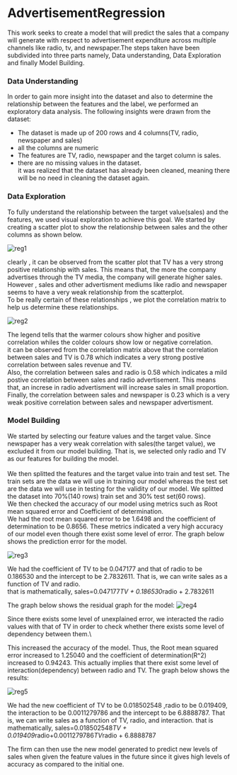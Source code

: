 # AdvertisementRegression
This work seeks to create a model that will predict the sales that a company will generate with respect to advertisement expenditure across multiple channels like radio, tv, and newspaper.The steps taken have been subdivided into three parts namely, Data understanding,  Data Exploration and finally Model Building.

### Data Understanding 
In order to gain more insight into the dataset and also to determine the relationship between the features and the label, we performed an exploratory data analysis.
The following insights were drawn from the dataset:
* The dataset is made up of 200 rows and 4 columns(TV, radio, newspaper and sales)
* all the columns are numeric
* The features are TV, radio, newspaper and the target column is sales.
* there are no missing values in the dataset.\
it was realized that the dataset has already been cleaned, meaning there will be no need in cleaning the dataset again.

### Data Exploration 
To fully understand the relationship between the target value(sales) and the features, we used visual exploration to achieve this goal.
We started by creating a scatter plot to show the relationship between sales and the other columns as shown below.

![reg1](https://user-images.githubusercontent.com/68768460/93653375-2d9a7100-fa08-11ea-84c8-9a9c3bf01ea8.png)

clearly , it can be observed from the scatter plot that TV has a very strong positive relationship with sales. This means that, the more the company advertises through the TV media, the company will generate higher sales.
However , sales and other advertisment mediums like radio and newspaper seems to have a very weak relationship from the scatterplot.\
To be really certain of these relationships , we plot the correlation matrix to help us determine these relationships.

![reg2](https://user-images.githubusercontent.com/68768460/93653879-5ae81e80-fa0a-11ea-934a-83f892a1ba1e.png)

The legend tells that the warmer colours show higher and positive correlation whiles the colder colours show low or negative correlation.   
it can be observed from the correlation matrix above that the correlation between sales and TV is 0.78 which indicates a very strong postive correlation between sales revenue and TV.\
Also, the correlation between sales and radio is 0.58 which indicates a mild postive correlation between sales and radio advertisement. This means that, an increse in radio advertisment will increase sales in small proportion.\
Finally, the correlation between sales and newspaper is 0.23 which is a very weak positive correlation between sales and newspaper advertisment. 

### Model Building
We started by selecting our feature values and the target value. Since newspaper has a very weak correlation with sales(the target value), we excluded it from our model building. That is, we selected only radio and TV as our features for building the model.\
\
We then splitted the features and the target value into train and test set. The train sets are the data we will use in training our model whereas the test set are the data we will use in testing for the validity of our model. We splitted the dataset into 70%(140 rows) train set and 30% test set(60 rows).\
We then checked the accuracy of our model using metrics such as Root mean squared error and Coefficient of determination.\
We had the root mean squared error to be 1.6498 and the coefficient of determination to be 0.8656. These metrics indicated a very high accuracy of our model even though there exist some level of error. The graph below shows the prediction error for the model.

![reg3](https://user-images.githubusercontent.com/68768460/93654773-db108300-fa0e-11ea-8d9a-c7e332669a48.png)

We had the coefficient of TV to be 0.047177 and that of radio to be 0.186530 and the intercept to be 2.7832611. That is, we can write sales as a function of TV and radio.\
that is mathematically,  sales=0.047177*TV + 0.186530*radio + 2.7832611

The graph below shows the residual graph for the model:
![reg4](https://user-images.githubusercontent.com/68768460/93654983-4575f300-fa10-11ea-95b4-80c00b40a620.png)

Since there exists some level of unexplained error, we interacted the radio values with that of TV in order to check whether there exists some level of dependency between them.\

This increased the accuracy of the model. Thus, the Root mean squared error increased to 1.25040 and the coefficient of determination(R^2) increased to 0.94243. This actually implies that there exist some level of interaction(dependency) between radio and TV.
The graph below shows the results:

![reg5](https://user-images.githubusercontent.com/68768460/93655291-fe88fd00-fa11-11ea-8c9b-ea43b46b3552.png)


We had the new coefficient of TV to be 0.018502548 ,radio to be 0.019409, the interaction to be  0.0011279786 and the  intercept to be 6.8888787. That is, we can write sales as a function of TV, radio, and interaction.
that is mathematically,  sales=0.018502548*TV + 0.019409*radio+0.0011279786*TV*radio + 6.8888787

The firm can then use the new model generated to predict new levels of sales when given the feature values in the future since it gives high levels of accuracy as compared to the initial one.



